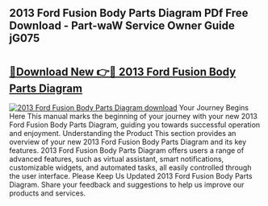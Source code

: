 ## 2013 Ford Fusion Body Parts Diagram PDf Free Download - Part-waW Service Owner Guide jG075

# <h2><a href="http://dfmzd16.blite.top/?on=2013+Ford+Fusion+Body+Parts+Diagram">🔗Download New 👉🔴 2013 Ford Fusion Body Parts Diagram</a></h2>

[![2013 Ford Fusion Body Parts Diagram download](https://i.imgur.com/lujVjoI.png)](http://dfmzd16.blite.top/?on=2013+Ford+Fusion+Body+Parts+Diagram)
Your Journey Begins Here This manual marks the beginning of your journey with your new 2013 Ford Fusion Body Parts Diagram, guiding you towards successful operation and enjoyment. Understanding the Product This section provides an overview of your new 2013 Ford Fusion Body Parts Diagram and its key features. 2013 Ford Fusion Body Parts Diagram offers users a range of advanced features, such as virtual assistant, smart notifications, customizable widgets, and automated tasks, all easily controlled through the user interface. Please Keep Us Updated 2013 Ford Fusion Body Parts Diagram. Share your feedback and suggestions to help us improve our products and services.
